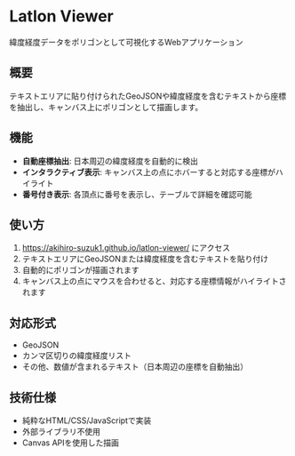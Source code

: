 # Latlon Viewer

緯度経度データをポリゴンとして可視化するWebアプリケーション

## 概要

テキストエリアに貼り付けられたGeoJSONや緯度経度を含むテキストから座標を抽出し、キャンバス上にポリゴンとして描画します。

## 機能

- **自動座標抽出**: 日本周辺の緯度経度を自動的に検出
- **インタラクティブ表示**: キャンバス上の点にホバーすると対応する座標がハイライト
- **番号付き表示**: 各頂点に番号を表示し、テーブルで詳細を確認可能

## 使い方

1. https://akihiro-suzuk1.github.io/latlon-viewer/ にアクセス
2. テキストエリアにGeoJSONまたは緯度経度を含むテキストを貼り付け
3. 自動的にポリゴンが描画されます
4. キャンバス上の点にマウスを合わせると、対応する座標情報がハイライトされます

## 対応形式

- GeoJSON
- カンマ区切りの緯度経度リスト
- その他、数値が含まれるテキスト（日本周辺の座標を自動抽出）

## 技術仕様

- 純粋なHTML/CSS/JavaScriptで実装
- 外部ライブラリ不使用
- Canvas APIを使用した描画